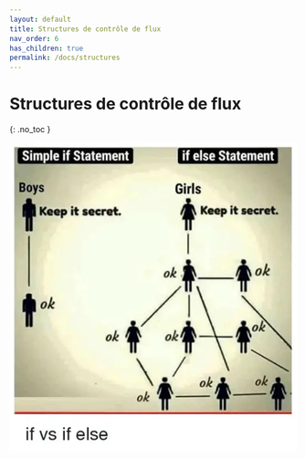 ```yaml
---
layout: default
title: Structures de contrôle de flux
nav_order: 6
has_children: true
permalink: /docs/structures
---
```


# Structures de contrôle de flux
{: .no_toc }

![If vs if else](../assets/if_vs_if_else.png)
